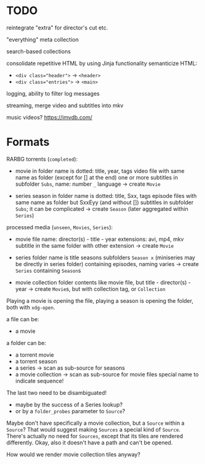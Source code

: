 # TODO

reintegrate "extra" for director's cut etc.

"everything" meta collection

search-based collections


consolidate repetitive HTML by using Jinja functionality
semanticize HTML:
-   `<div class="header">` → `<header>`
-   `<div class="entries">` → `<main>`

logging, ability to filter log messages

streaming, merge video and subtitles into mkv

music videos? https://imvdb.com/


# Formats

RARBG torrents (`completed`):

-   movie in folder
    name is dotted: title, year, tags
    video file with same name as folder (except for [] at the end)
    one or more subtitles in subfolder `Subs`, name: number `_` language
    → create `Movie`

-   series season in folder
    name is dotted: title, Sxx, tags
    episode files with same name as folder but SxxEyy (and without [])
    subtitles in subfolder `Subs`; it can be complicated
    → create `Season` (later aggregated within `Series`)

processed media (`unseen`, `Movies`, `Series`):

-   movie file
    name: director(s) - title - year
    extensions: avi, mp4, mkv
    subtitle in the same folder with other extension
    → create `Movie`

-   series folder
    name is title
    seasons subfolders `Season x` (miniseries may be directly in series folder)
    containing episodes, naming varies
    → create `Series` containing `Season`s

-   movie collection folder
    contents like movie file, but title - director(s) - year
    → create `Movie`s, but with collection tag, or `Collection`

Playing a movie is opening the file,
playing a season is opening the folder,
both with `xdg-open`.

a file can be:
-   a movie

a folder can be:
-   a torrent movie
-   a torrent season
-   a series → scan as sub-source for seasons
-   a movie collection → scan as sub-source for movie files
    special name to indicate sequence!

The last two need to be disambiguated!
-   maybe by the success of a Series lookup?
-   or by a `folder_probes` parameter to `Source`?

Maybe don't have specifically a movie collection, but a `Source` within a `Source`? That would suggest making `Sources` a special kind of `Source`. There's actually no need for `Sources`, except that its tiles are rendered differently. Okay, also it doesn't have a path and can't be opened.

How would we render movie collection tiles anyway?
